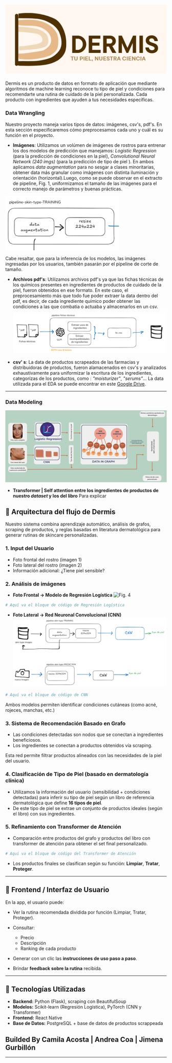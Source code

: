 
![](/dermis/assets/logo_dermis_frase.png)  
---
Dermis es un producto de datos en formato de aplicación que mediante algoritmos de machine learning reconoce tu tipo de piel y condiciones para recomendarte una rutina de cuidado de la piel personalizada. Cada producto con ingredientes que ayuden a tus necesidades específicas.

### Data Wrangling
Nuestro proyecto maneja varios tipos de datos: imágenes, csv's, pdf's. En esta sección especificaremos cómo preprocesamos cada uno y cuál es su función en el proyecto.
* **Imágenes**: Utilizamos un volúmen de imágenes de rostros para entrenar los dos modelos de predicción que manejamos: *Logistic Regression* (para la predicción de condiciones en la piel), *Convolutional Neural Network (240 imgs)* (para la predicción de tipo de piel ). En ambos aplicamos *data augmentation* para no sesgar a clases minoritarias, obtener data más granular como imágenes con distinta iluminación y orientación (horizontal).Luego, como se puede observar en el extracto de pipeline, Fig. 1, uniformizamos el tamaño de las imágenes para el correcto manejo de parámetros y buenas prácticas.

![Fig. 1](/dermis/assets/pipeline_im.png)

Cabe resaltar, que para la inferencia de los modelos, las imágenes ingresadas por los usuarios, también pasarán por el pipeline de corte de tamaño.
* **Archivos pdf's**: Utilizamos archivos pdf's ya que las fichas técnicas de los químicos presentes en ingredientes de productos de cuidado de la piel, fueron obtenidos en ese formato. En este caso, el preprocesamiento más que todo fue poder extraer la data dentro del pdf, es decir, de cada ingrediente químico poder obtener las condiciones a las que combatia o actuaba y almacenarlos en un csv.
![Fig. 2](/dermis/assets/pipeline_ft.png)

* **csv' s**: La data de productos scrapeados de las farmacias y distribuidoras de productos, fueron alamacenados en csv's y analizados exhaustivamente para uniformizar la escritura de los ingredientes, categorízas de los productos, como : *"moisturizer"*, *"serums"*...
La data utilizada para el EDA se puede encontrar en este [Google Drive](https://drive.google.com/drive/folders/108uniNHXUsphg3Wv_l5kBHt06mjvnzr0?usp=sharing).

---
### Data Modeling
![Fig. 3](/dermis/assets/arqui.png)

* **Transformer | Self attention entre los ingredientes de productos de nuestro *dataset* y los del libro**
Para explicar

## 🧠 **Arquitectura del flujo de Dermis**

Nuestro sistema combina aprendizaje automático, análisis de grafos, scraping de productos, y reglas basadas en literatura dermatológica para generar rutinas de skincare personalizadas.

### 1. **Input del Usuario**

* Foto frontal del rostro (imagen 1)
* Foto lateral del rostro (imagen 2)
* Información adicional: ¿Tiene piel sensible?

### 2. **Análisis de imágenes**

* **Foto Frontal → Modelo de Regresión Logística**
  ![Fig. 4](/dermis/assets/ref_log.png)
```python
# Aquí va el bloque de código de Regresión Logística
```

* **Foto Lateral → Red Neuronal Convolucional (CNN)**
 ![Fig. 5](/dermis/assets/cnn_pipe.png) 
```python
# Aquí va el bloque de código de CNN
```

Ambos modelos permiten identificar condiciones cutáneas (como acné, rojeces, manchas, etc.)

### 3. **Sistema de Recomendación Basado en Grafo**

* Las condiciones detectadas son nodos que se conectan a ingredientes beneficiosos.
* Los ingredientes se conectan a productos obtenidos vía scraping.

Esta red permite filtrar productos alineados con las necesidades de la piel del usuario.

### 4. **Clasificación de Tipo de Piel (basado en dermatología clínica)**

* Utilizamos la información del usuario (sensibilidad + condiciones detectadas) para inferir su tipo de piel según un libro de referencia dermatológica que define **16 tipos de piel**.
* De este tipo de piel se extrae un conjunto de productos ideales (según el libro) con sus ingredientes.

### 5. **Refinamiento con Transformer de Atención**

* Comparación entre productos del grafo y productos del libro con transformer de atención para obtener el set final personalizado.

```python
# Aquí va el bloque de código del Transformer de Atención
```

* Los productos finales se clasifican según su función: **Limpiar**, **Tratar**, **Proteger**.

---

## 📱 **Frontend / Interfaz de Usuario**

En la app, el usuario puede:

* Ver la rutina recomendada dividida por función (Limpiar, Tratar, Proteger).
* Consultar:

  * Precio
  * Descripción
  * Ranking de cada producto
* Generar con un clic las **instrucciones de uso paso a paso**.
* Brindar **feedback sobre la rutina** recibida.

---

## 🔧 **Tecnologías Utilizadas**

* **Backend:** Python (Flask), scraping con BeautifulSoup
* **Modelos:** Scikit-learn (Regresión Logística), PyTorch (CNN y Transformer)
* **Frontend:** React Native
* **Base de Datos:** PostgreSQL + base de datos de productos scrappeada



## **Builded By** Camila Acosta | Andrea Coa | Jimena Gurbillón



---


